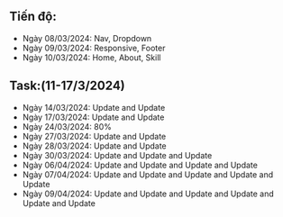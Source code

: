 ## Tiến độ:
- Ngày 08/03/2024: Nav, Dropdown
- Ngày 09/03/2024: Responsive, Footer
- Ngày 10/03/2024: Home, About, Skill
## Task:(11-17/3/2024)
- Ngày 14/03/2024: Update and Update
- Ngày 17/03/2024: Update and Update
- Ngày 24/03/2024: 80%
- Ngày 27/03/2024: Update and Update
- Ngày 28/03/2024: Update and Update
- Ngày 30/03/2024: Update and Update and Update
- Ngày 06/04/2024: Update and Update and Update and Update
- Ngày 07/04/2024: Update and Update and Update and Update and Update
- Ngày 09/04/2024: Update and Update and Update and Update and Update and Update
